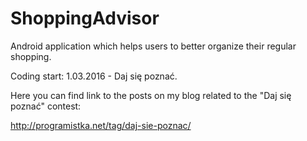 # ShoppingAdvisor
Android application which helps users to better organize their regular shopping.

Coding start: 1.03.2016 - Daj się poznać.

Here you can find link to the posts on my blog related to the "Daj się poznać" contest: 

http://programistka.net/tag/daj-sie-poznac/
